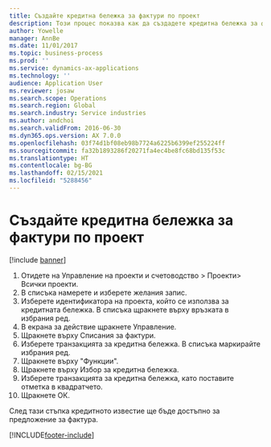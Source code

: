 ```yaml
---
title: Създайте кредитна бележка за фактури по проект
description: Този процес показва как да създадете кредитна бележка за фактури за проекти, които са били осчетоводени.
author: Yowelle
manager: AnnBe
ms.date: 11/01/2017
ms.topic: business-process
ms.prod: ''
ms.service: dynamics-ax-applications
ms.technology: ''
audience: Application User
ms.reviewer: josaw
ms.search.scope: Operations
ms.search.region: Global
ms.search.industry: Service industries
ms.author: andchoi
ms.search.validFrom: 2016-06-30
ms.dyn365.ops.version: AX 7.0.0
ms.openlocfilehash: 03f74d1bf08eb98b7724a6225b6399ef255224ff
ms.sourcegitcommit: fa32b1893286f20271fa4ec4be8fc68bd135f53c
ms.translationtype: HT
ms.contentlocale: bg-BG
ms.lasthandoff: 02/15/2021
ms.locfileid: "5288456"
---
```

# <a name="create-a-credit-note-on-project-invoices"></a>Създайте кредитна бележка за фактури по проект

[!include [banner](../../includes/banner.md)]

1. Отидете на Управление на проекти и счетоводство > Проекти> Всички проекти. 
2. В списъка намерете и изберете желания запис. 
3. Изберете идентификатора на проекта, който се използва за кредитната бележка. В списъка щракнете върху връзката в избрания ред. 
4. В екрана за действие щракнете Управление. 
5. Щракнете върху Списания за фактури. 
6. Изберете транзакцията за кредитна бележка. В списъка маркирайте избрания ред. 
7. Щракнете върху "Функции". 
8. Щракнете върху Избор за кредитна бележка. 
9. Изберете транзакцията за кредитна бележка, като поставите отметка в квадратчето.
10. Щракнете ОК. 

След тази стъпка кредитното известие ще бъде достъпно за предложение за фактура.


[!INCLUDE[footer-include](../../includes/footer-banner.md)]